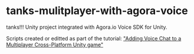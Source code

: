 # tanks-mulitplayer-with-agora-voice
tanks!!! Unity project integrated with Agora.io Voice SDK for Unity.


Scripts created or editted as part of the tutorial:  ["Adding Voice Chat to a Multiplayer Cross-Platform Unity game"](https://medium.com/agora-io/adding-voice-chat-to-a-multiplayer-cross-platform-unity-game-edb347f1b006)
